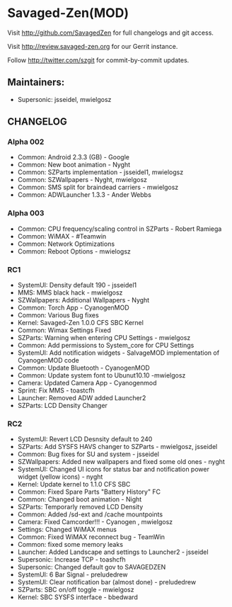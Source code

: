 Savaged-Zen(MOD)
===============

Visit http://github.com/SavagedZen for full changelogs and git access.

Visit http://review.savaged-zen.org for our Gerrit instance.

Follow http://twitter.com/szgit for commit-by-commit updates.

Maintainers:
------------
* Supersonic: jsseidel, mwielgosz

CHANGELOG
---------
### Alpha 002
* Common: Android 2.3.3 (GB) - Google
* Common: New boot animation - Nyght
* Common: SZParts implementation - jsseidel1, mwielogsz
* Common: SZWallpapers - Nyght, mwielgosz
* Common: SMS split for braindead carriers - mwielgosz
* Common: ADWLauncher 1.3.3 - Ander Webbs

### Alpha 003
* Common: CPU frequency/scaling control in SZParts - Robert Ramiega
* Common: WiMAX - #Teamwin
* Common: Network Optimizations
* Common: Reboot Options - mwielogsz

### RC1
* SystemUI: Density default 190 - jsseidel1
* MMS: MMS black hack - mwielgosz
* SZWallpapers: Additional Wallpapers - Nyght
* Common: Torch App - CyanogenMOD
* Common: Various Bug fixes
* Kernel: Savaged-Zen 1.0.0 CFS SBC Kernel
* Common: Wimax Settings Fixed
* SZParts: Warning when entering CPU Settings - mwielgosz
* Common: Add permissions to System_core for CPU Settings
* SystemUI: Add notification widgets - SalvageMOD implementation of CyanogenMOD code
* Common: Update Bluetooth - CyanogenMOD
* Common: Update system font to Ubunut10.10 -mwielgosz
* Camera: Updated Camera App - Cyanogenmod
* Sprint: Fix MMS - toastcfh
* Launcher: Removed ADW added Launcher2
* SZParts: LCD Density Changer

### RC2
* SystemUI: Revert LCD Desnsity default to 240
* SZParts: Add SYSFS HAVS changer to SZParts - mwielgosz, jsseidel
* Common: Bug fixes for SU and system - jsseidel
* SZWallpapers: Added new wallpapers and fixed some old ones - nyght
* SystemUI: Changed UI icons for status bar and notification power widget (yellow icons) - nyght
* Kernel: Update kernel to 1.1.0 CFS SBC
* Common: Fixed Spare Parts "Battery History" FC
* Common: Changed boot animation - Night
* SZParts: Temporarly removed LCD Density
* Common: Added /sd-ext and /cache mountpoints
* Camera: Fixed Camcorder!!! - Cyanogen , mwielgosz
* Settings: Changed WiMAX menus
* Common: Fixed WiMAX reconnect bug - TeamWin
* Common: fixed some memory leaks
* Launcher: Added Landscape and settings to Launcher2 - jsseidel
* Supersonic: Increase TCP - toashcfh
* Supersonic: Changed default gov to SAVAGEDZEN
* SystemUI: 6 Bar Signal - preludedrew
* SystemUI: Clear notification bar (almost done) - preludedrew
* SZParts: SBC on/off toggle - mwielgosz
* Kernel: SBC SYSFS interface - bbedward
